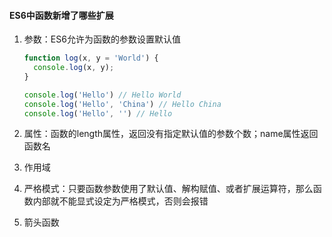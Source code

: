 #### ES6中函数新增了哪些扩展

1. 参数：ES6允许为函数的参数设置默认值

   ```javascript
   function log(x, y = 'World') {
     console.log(x, y);
   }
   
   console.log('Hello') // Hello World
   console.log('Hello', 'China') // Hello China
   console.log('Hello', '') // Hello
   ```

2. 属性：函数的length属性，返回没有指定默认值的参数个数；name属性返回函数名

3. 作用域

4. 严格模式：只要函数参数使用了默认值、解构赋值、或者扩展运算符，那么函数内部就不能显式设定为严格模式，否则会报错

5. 箭头函数